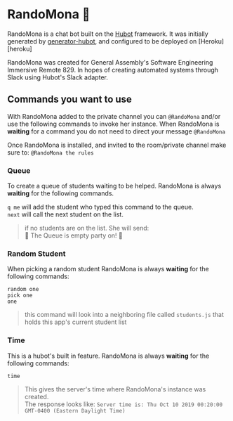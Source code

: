 # RandoMona :older_woman:

RandoMona is a chat bot built on the [Hubot](https://hubot.github.com/) framework. It was
initially generated by [generator-hubot](https://github.com/hubotio/generator-hubot), and configured to be
deployed on [Heroku][heroku]

RandoMona was created for General Assembly's Software Engineering Immersive Remote 829. 
In hopes of creating automated systems through Slack using Hubot's Slack adapter. 

## Commands you want to use
With RandoMona added to the private channel you can `@RandoMona` and/or use the following commands to invoke her instance. 
When RandoMona is **waiting** for a command you do not need to direct your message `@RandoMona` <br>

Once RandoMona is installed, and invited to the room/private channel make sure to:
`@RandoMona the rules`
<br>

### Queue
To create a queue of students waiting to be helped. RandoMona is always **waiting** for the following commands. <br>

`q me` will add the student who typed this command to the queue. <br>
`next` will call the next student on the list. <br>

> if no students are on the list. She will send:<br>
> :tada: The Queue is empty party on! :tada:

### Random Student
When picking a random student
RandoMona is always **waiting** for the following commands: <br>

`random one` <br>
`pick one` <br>
`one` <br>

> this command will look into a neighboring file called `students.js` that holds this app's current student list

### Time
This is a hubot's built in feature.
RandoMona is always **waiting** for the following commands: <br> 

`time` <br>

> This gives the server's time where RandoMona's instance was created. <br>
> The response looks like: `Server time is: Thu Oct 10 2019 00:20:00 GMT-0400 (Eastern Daylight Time)`


